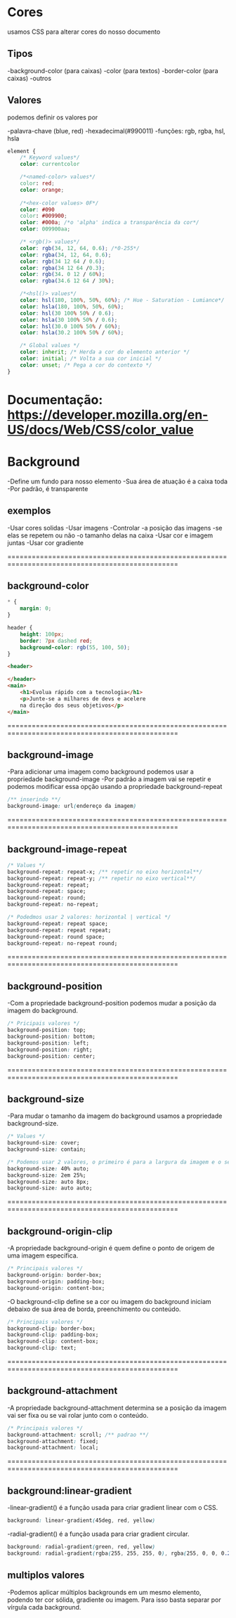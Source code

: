 # Cores
usamos CSS para alterar cores do nosso documento

## Tipos

-background-color (para caixas)
-color (para textos)
-border-color (para caixas)
-outros

## Valores
podemos definir os valores por

-palavra-chave (blue, red)
-hexadecimal(#990011)
-funções: rgb, rgba, hsl, hsla

```css
element {
    /* Keyword values*/
    color: currentcolor

    /*<named-color> values*/
    color: red;
    color: orange;
    
    /*<hex-color values> 0F*/
    color: #090
    color: #009900;
    color: #000a; /*o 'alpha' indica a transparência da cor*/
    color: 009900aa;

    /* <rgb()> values*/
    color: rgb(34, 12, 64, 0.6); /*0-255*/
    color: rgba(34, 12, 64, 0.6);
    color: rgb(34 12 64 / 0.6);
    color: rgba(34 12 64 /0.3);
    color: rgb(34. 0 12 / 60%);
    color: rgba(34.6 12 64 / 30%);

    /*<hsl()> values*/
    color: hsl(180, 100%, 50%, 60%); /* Hue - Saturation - Lumiance*/
    color: hsla(180, 100%, 50%, 60%);
    color: hsl(30 100% 50% / 0.6); 
    color: hsla(30 100% 50% / 0.6);
    color: hsl(30.0 100% 50% / 60%);
    color: hsla(30.2 100% 50% / 60%);

    /* Global values */
    color: inherit; /* Herda a cor do elemento anterior */
    color: initial; /* Volta a sua cor inicial */
    color: unset; /* Pega a cor do contexto */
}

```

Documentação: https://developer.mozilla.org/en-US/docs/Web/CSS/color_value
=========================================================================================

# Background
-Define um fundo para nosso elemento
-Sua área de atuação é a caixa toda
-Por padrão, é transparente

## exemplos
-Usar cores solidas
-Usar imagens
-Controlar
    -a posição das imagens
    -se elas se repetem ou não
    -o tamanho delas na caixa
-Usar cor e imagem juntas
-Usar cor gradiente

================================================================================================

## background-color

```css
* {
    margin: 0;
}

header {
    height: 100px;
    border: 7px dashed red;
    background-color: rgb(55, 100, 50);
}
```

```html
<header>

</header>
<main>
    <h1>Evolua rápido com a tecnologia</h1>
    <p>Junte-se a milhares de devs e acelere
    na direção dos seus objetivos</p>
</main>
```
================================================================================================
## background-image
-Para adicionar uma imagem como background podemos usar a propriedade background-image
-Por padrão a imagem vai se repetir e podemos modificar essa opção usando a propriedade background-repeat

```css
/** inserindo **/
background-image: url(endereço da imagem)
```
================================================================================================
## background-image-repeat

```css
/* Values */
background-repeat: repeat-x; /** repetir no eixo horizontal**/
background-repeat: repeat-y; /** repetir no eixo vertical**/
background-repeat: repeat;
background-repeat: space;
background-repeat: round;
background-repeat: no-repeat;

/* Podedmos usar 2 valores: horizontal | vertical */
background-repeat: repeat space;
background-repeat: repeat repeat;
background-repeat: round space;
background-repeat: no-repeat round;
```
================================================================================================

## background-position

-Com a propriedade background-position podemos mudar a posição da imagem do background.
```css
/* Pricipais valores */
background-position: top;
background-position: bottom;
background-position: left;
background-position: right;
background-position: center;
```
================================================================================================
## background-size
-Para mudar o tamanho da imagem do background usamos a propriedade background-size.

```css
/* Values */
background-size: cover;
background-size: contain;

/* Podemos usar 2 valores, o primeiro é para a largura da imagem e o segundo é para a altura */
background-size: 40% auto;
background-size: 2em 25%;
background-size: auto 8px;
background-size: auto auto;
```
================================================================================================

## background-origin-clip
-A propriedade background-origin é quem define o ponto de origem de uma imagem específica.

```css
/* Principais valores */
background-origin: border-box;
background-origin: padding-box;
background-origin: content-box;
```

-O background-clip define se a cor ou imagem do background iniciam debaixo de sua área de borda, preenchimento ou conteúdo.

```css
/* Principais valores */
background-clip: border-box;
background-clip: padding-box;
background-clip: content-box;
background-clip: text;
```
================================================================================================

## background-attachment
-A propriedade background-attachment determina se a posição da imagem vai ser fixa ou se vai rolar junto com o conteúdo.

```css
/* Principais valores */
background-attachment: scroll; /** padrao **/
background-attachment: fixed;
background-attachment: local;
```
================================================================================================

## background:linear-gradient
-linear-gradient() é a função usada para criar gradient linear com o CSS.

```css
background: linear-gradient(45deg, red, yellow)
```

-radial-gradient() é a função usada para criar gradient circular.

```css
background: radial-gradient(green, red, yellow)
background: radial-gradient(rgba(255, 255, 255, 0), rgba(255, 0, 0, 0.2))
```

## multiplos valores
-Podemos aplicar múltiplos backgrounds em um mesmo elemento, podendo ter cor sólida, gradiente ou imagem. Para isso basta separar por vírgula cada background.